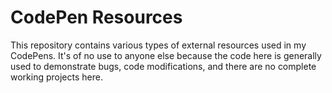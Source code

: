 # CodePen Resources

This repository contains various types of external resources used in my CodePens. It's of no use to anyone else because the code here is generally used to demonstrate bugs, code modifications, and there are no complete working projects here.
